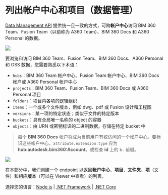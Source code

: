 # 列出帐户中心和项目（数据管理）

[Data Management API](https://forge.autodesk.com/en/docs/data/v2/overview/) 提供统一且一致的方式，可跨**帐户中心**访问 BIM 360 Team、Fusion Team（以前称为 A360 Team）、BIM 360 Docs 和 A360 Personal 的数据。

![](_media/datamanagement/entities_and_domains.png)

要浏览和访问 BIM 360 Team、Fusion Team、BIM 360 Docs、A360 Personal 和 OSS 数据，您需要熟悉以下术语：

- `hubs`：BIM 360 Team 帐户中心、Fusion Team 帐户中心、BIM 360 Docs 帐户或 A360 Personal 帐户中心
- `projects`：BIM 360 Team、Fusion Team、BIM 360 Docs 或 A360 Personal 项目
- `folders`：项目内各项的逻辑组织
- `items`：一个或多个文件版本，例如 dwg、pdf 或 Fusion 设计和工程图
- `versions`：某一项的特定状态；类似于文件的特定版本
- `buckets`：具有全局唯一名称的 object 的容器
- `objects`：由 URN 或密钥标识的二进制数据，存储在特定 bucket 中

> 每个 **BIM 360 Docs** 帐户将成为当前用户有权访问的一个帐户中心。要标识这些帐户中心，`attribute.extension.type` 应为 **hub:autodesk.bim360:Account**。或检查 **id** 上的 `b.` 前缀。 

![](_media/datamanagement/hub_extension_types.png)

在本部分中，我们创建一个 endpoint 以返回**帐户中心**、**项目**、**文件夹**、**项**（文件）和相应**版本**（可以在 Viewer 中查看）的列表。
 
选择您的语言：[Node.js](/zh-CN/datamanagement/hubs/nodejs) | [.NET Framework](/zh-CN/datamanagement/hubs/net) | [.NET Core](/zh-CN/datamanagement/hubs/netcore)
